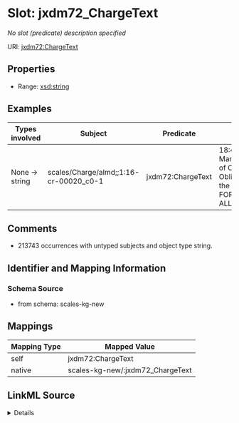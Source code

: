 

# Slot: jxdm72_ChargeText


_No slot (predicate) description specified_





URI: [jxdm72:ChargeText](http://release.niem.gov/niem/domains/jxdm/7.2/#ChargeText)



<!-- no inheritance hierarchy -->








## Properties

* Range: [xsd:string](xsd:string)






## Examples

| Types involved | Subject | Predicate | Object |
| --- | --- | --- | --- |
| None → string | scales/Charge/almd;;1:16-cr-00020_c0-1 | jxdm72:ChargeText | 18:471 Manufacturing of Counterfeit Obligations of the US. FORFEITURE ALLEGATION. |


## Comments

* 213743 occurrences with untyped subjects and object type string.

## Identifier and Mapping Information







### Schema Source


* from schema: scales-kg-new




## Mappings

| Mapping Type | Mapped Value |
| ---  | ---  |
| self | jxdm72:ChargeText |
| native | scales-kg-new/:jxdm72_ChargeText |




## LinkML Source

<details>

```yaml
name: jxdm72_ChargeText
description: No slot (predicate) description specified
comments:
- 213743 occurrences with untyped subjects and object type string.
examples:
- description: None → string
  object:
    example_object: 18:471 Manufacturing of Counterfeit Obligations of the US. FORFEITURE
      ALLEGATION.
    example_object_type: string
    example_predicate: jxdm72:ChargeText
    example_subject: scales/Charge/almd;;1:16-cr-00020_c0-1
    example_subject_type: None
from_schema: scales-kg-new
rank: 1000
slot_uri: jxdm72:ChargeText
alias: jxdm72_ChargeText
range: string

```
</details>